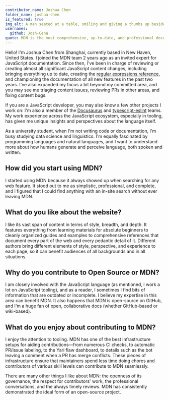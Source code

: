 ```yaml
---
contributor_name: Joshua Chen
folder_name: joshua-chen
is_featured: true
img_alt: A man seated at a table, smiling and giving a thumbs up beside a cake with lit candles on them.
usernames:
  github: Josh-Cena
quote: MDN is the most comprehensive, up-to-date, and professional documentation about the web. This is all thanks to its diverse writer team as well as a strong contributor community, who have consistently demonstrated expertise in every area.
---
```


Hello! I'm Joshua Chen from Shanghai, currently based in New Haven, United States. I joined the MDN team 2 years ago as an invited expert for JavaScript documentation. Since then, I've been in charge of reviewing or creating almost all significant JavaScript content changes, including bringing everything up to date, creating the [regular expressions reference](https://developer.mozilla.org/en-US/docs/Web/JavaScript/Reference/Regular_expressions), and championing the documentation of all new features in the past two years. I've also expanded my focus a bit beyond my committed area, and you may see me triaging content issues, reviewing PRs in other areas, and fixing content bugs.

If you are a JavaScript developer, you may also know a few other projects I work on: I'm also a member of the [Docusaurus](https://docusaurus.io/) and [typescript-eslint](https://typescript-eslint.io/) teams. My work experience across the JavaScript ecosystem, especially in tooling, has given me unique insights and perspectives about the language itself.

As a university student, when I'm not writing code or documentation, I'm busy studying data science and linguistics. I'm equally fascinated by programming languages and natural languages, and I want to understand more about how humans generate and perceive language, both spoken and written.

## How did you start using MDN?

I started using MDN because it always showed up when searching for any web feature. It stood out to me as simplistic, professional, and complete, and I figured that I could find anything with an in-site search without ever leaving MDN.

## What do you like about the website?

I like its vast span of content in terms of style, breadth, and depth. It features everything from learning materials for absolute beginners to cleanly organized guides and examples to comprehensive references that document every part of the web and every pedantic detail of it. Different authors bring different elements of style, perspective, and experience to each page, so it can benefit audiences of all backgrounds and in all situations.

## Why do you contribute to Open Source or MDN?

I am closely involved with the JavaScript language (as mentioned, I work a lot on JavaScript tooling), and as a reader, I sometimes I find bits of information that are outdated or incomplete. I believe my expertise in this area can benefit MDN. It also happens that MDN is open-source on GitHub, and I'm a huge fan of open, collaborative docs (whether GitHub-based or wiki-based).

## What do you enjoy about contributing to MDN?

I enjoy the attention to tooling. MDN has one of the best infrastructure setups for aiding contributions—from numerous CI checks, to automatic PR/issue labeling, to the Yari flaw dashboard, to details such as the bot leaving a comment when a PR has merge conflicts. These pieces of infrastructure ensure that maintainers spend less time doing chores and contributors of various skill levels can contribute to MDN seamlessly.

There are many other things I like about MDN: the openness of its governance, the respect for contributors' work, the professional conversations, and the always timely reviews. MDN has consistently demonstrated the ideal form of an open-source project.
